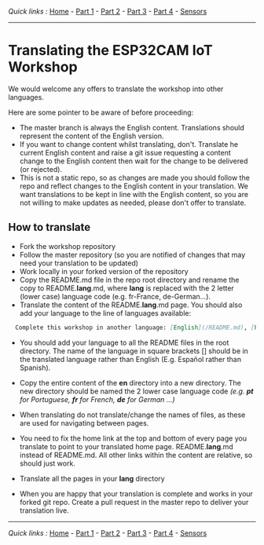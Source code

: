 *Quick links :*
[Home](/README.md) - [Part 1](/en/part1/README.md) - [Part 2](/en/part2/README.md) - [Part 3](/en/part3/README.md) - [Part 4](/en/part4/README.md) - [Sensors](/en/sensors/README.md)
***

# Translating the ESP32CAM IoT Workshop

We would welcome any offers to translate the workshop into other languages.  

Here are some pointer to be aware of before proceeding:

- The master branch is always the English content.  Translations should represent the content of the English version.
- If you want to change content whilst translating, don't.  Translate he current English content and raise a git issue requesting a content change to the English content then wait for the change to be delivered (or rejected).
- This is not a static repo, so as changes are made you should follow the repo and reflect changes to the English content in your translation.  We want translations to be kept in line with the English content, so you are not willing to make updates as needed, please don't offer to translate.
  
## How to translate

- Fork the workshop repository
- Follow the master repository (so you are notified of changes that may need your translation to be updated)
- Work locally in your forked version of the repository
- Copy the README.md file in the repo root directory and rename the copy to README.**lang**.md, where **lang** is replaced with the 2 letter (lower case) language code (e.g. fr-France, de-German...).  
- Translate the content of the README.**lang**.md page.  You should also add your language to the line of languages available:

```md
  Complete this workshop in another language: [English](/README.md), [Português](/README.pt.md)
```

- You should add your language to all the README files in the root directory.  The name of the language in square brackets [] should be in the translated language rather than English (E.g. Español rather than Spanish).

- Copy the entire content of the **en** directory into a new directory.  The new directory should be named the 2 lower case language code *(e.g. **pt** for Portuguese, **fr** for French, **de** for German ...)*
- When translating do not translate/change the names of files, as these are used for navigating between pages.
- You need to fix the home link at the top and bottom of every page you translate to point to your translated home page.  README.**lang**.md instead of README.md.  All other links within the content are relative, so should just work.
- Translate all the pages in your **lang** directory
- When you are happy that your translation is complete and works in your forked git repo.  Create a pull request in the master repo to deliver your translation live.

***
*Quick links :*
[Home](/README.md) - [Part 1](/en/part1/README.md) - [Part 2](/en/part2/README.md) - [Part 3](/en/part3/README.md) - [Part 4](/en/part4/README.md) - [Sensors](/en/sensors/README.md)
